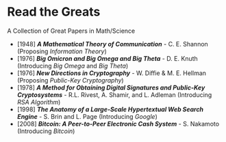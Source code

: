 # Read the Greats
A Collection of Great Papers in Math/Science

- [1948] ***A Mathematical Theory of Communication*** - C. E. Shannon (Proposing *Information Theory*)
- [1976] ***Big Omicron and Big Omega and Big Theta*** - D. E. Knuth (Introducing *Big Omega* and *Big Theta*)
- [1976] ***New Directions in Cryptography*** - W. Diffie & M. E. Hellman (Proposing *Public-Key Cryptography*)
- [1978] ***A Method for Obtaining Digital Signatures and Public-Key Cryptosystems*** - R.L. Rivest, A. Shamir, and L. Adleman (Introducing *RSA Algorithm*)
- [1998] ***The Anatomy of a Large-Scale Hypertextual Web Search Engine*** - S. Brin and L. Page (Introducing *Google*)
- [2008] ***Bitcoin: A Peer-to-Peer Electronic Cash System*** - S. Nakamoto (Introducing *Bitcoin*)
